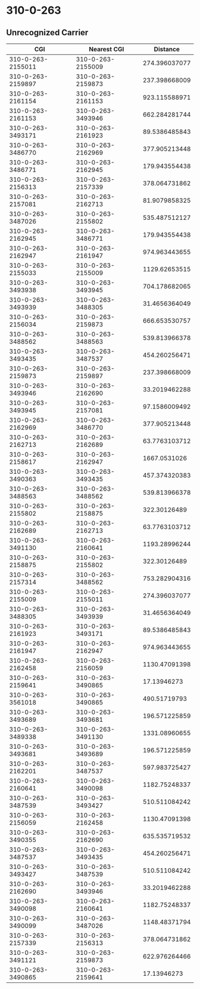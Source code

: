 # 310-0-263
## Unrecognized Carrier


| CGI | Nearest CGI | Distance |
|-----|-------------|----------|
| 310-0-263-2155011 | 310-0-263-2155009 | 274.396037077 |
| 310-0-263-2159897 | 310-0-263-2159873 | 237.398668009 |
| 310-0-263-2161154 | 310-0-263-2161153 | 923.115588971 |
| 310-0-263-2161153 | 310-0-263-3493946 | 662.284281744 |
| 310-0-263-3493171 | 310-0-263-2161923 | 89.5386485843 |
| 310-0-263-3486770 | 310-0-263-2162969 | 377.905213448 |
| 310-0-263-3486771 | 310-0-263-2162945 | 179.943554438 |
| 310-0-263-2156313 | 310-0-263-2157339 | 378.064731862 |
| 310-0-263-2157081 | 310-0-263-2162713 | 81.9079858325 |
| 310-0-263-3487026 | 310-0-263-2155802 | 535.487512127 |
| 310-0-263-2162945 | 310-0-263-3486771 | 179.943554438 |
| 310-0-263-2162947 | 310-0-263-2161947 | 974.963443655 |
| 310-0-263-2155033 | 310-0-263-2155009 | 1129.62653515 |
| 310-0-263-3493938 | 310-0-263-3493945 | 704.178682065 |
| 310-0-263-3493939 | 310-0-263-3488305 | 31.4656364049 |
| 310-0-263-2156034 | 310-0-263-2159873 | 666.653530757 |
| 310-0-263-3488562 | 310-0-263-3488563 | 539.813966378 |
| 310-0-263-3493435 | 310-0-263-3487537 | 454.260256471 |
| 310-0-263-2159873 | 310-0-263-2159897 | 237.398668009 |
| 310-0-263-3493946 | 310-0-263-2162690 | 33.2019462288 |
| 310-0-263-3493945 | 310-0-263-2157081 | 97.1586009492 |
| 310-0-263-2162969 | 310-0-263-3486770 | 377.905213448 |
| 310-0-263-2162713 | 310-0-263-2162689 | 63.7763103712 |
| 310-0-263-2158617 | 310-0-263-2162947 | 1667.0531026 |
| 310-0-263-3490363 | 310-0-263-3493435 | 457.374320383 |
| 310-0-263-3488563 | 310-0-263-3488562 | 539.813966378 |
| 310-0-263-2155802 | 310-0-263-2158875 | 322.30126489 |
| 310-0-263-2162689 | 310-0-263-2162713 | 63.7763103712 |
| 310-0-263-3491130 | 310-0-263-2160641 | 1193.28996244 |
| 310-0-263-2158875 | 310-0-263-2155802 | 322.30126489 |
| 310-0-263-2157314 | 310-0-263-3488562 | 753.282904316 |
| 310-0-263-2155009 | 310-0-263-2155011 | 274.396037077 |
| 310-0-263-3488305 | 310-0-263-3493939 | 31.4656364049 |
| 310-0-263-2161923 | 310-0-263-3493171 | 89.5386485843 |
| 310-0-263-2161947 | 310-0-263-2162947 | 974.963443655 |
| 310-0-263-2162458 | 310-0-263-2156059 | 1130.47091398 |
| 310-0-263-2159641 | 310-0-263-3490865 | 17.13946273 |
| 310-0-263-3561018 | 310-0-263-3490865 | 490.51719793 |
| 310-0-263-3493689 | 310-0-263-3493681 | 196.571225859 |
| 310-0-263-3489338 | 310-0-263-3491130 | 1331.08960655 |
| 310-0-263-3493681 | 310-0-263-3493689 | 196.571225859 |
| 310-0-263-2162201 | 310-0-263-3487537 | 597.983725427 |
| 310-0-263-2160641 | 310-0-263-3490098 | 1182.75248337 |
| 310-0-263-3487539 | 310-0-263-3493427 | 510.511084242 |
| 310-0-263-2156059 | 310-0-263-2162458 | 1130.47091398 |
| 310-0-263-3490355 | 310-0-263-2162690 | 635.535719532 |
| 310-0-263-3487537 | 310-0-263-3493435 | 454.260256471 |
| 310-0-263-3493427 | 310-0-263-3487539 | 510.511084242 |
| 310-0-263-2162690 | 310-0-263-3493946 | 33.2019462288 |
| 310-0-263-3490098 | 310-0-263-2160641 | 1182.75248337 |
| 310-0-263-3490099 | 310-0-263-3487026 | 1148.48371794 |
| 310-0-263-2157339 | 310-0-263-2156313 | 378.064731862 |
| 310-0-263-3491121 | 310-0-263-2159873 | 622.976264466 |
| 310-0-263-3490865 | 310-0-263-2159641 | 17.13946273 |

